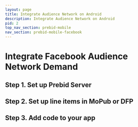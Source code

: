 ```yaml
---
layout: page
title: Integrate Audience Network on Android
description: Integrate Audience Network on Android
pid: 2
top_nav_section: prebid-mobile
nav_section: prebid-mobile-facebook
---
```


# Integrate Facebook Audience Network Demand

## Step 1. Set up Prebid Server

## Step 2. Set up line items in MoPub or DFP

## Step 3. Add code to your app
